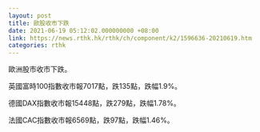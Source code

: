 ```yaml
---
layout: post
title: 歐股收市下跌
date: 2021-06-19 05:12:02.000000000 +08:00
link: https://news.rthk.hk/rthk/ch/component/k2/1596636-20210619.htm
categories: rthk
---
```


歐洲股市收市下跌。

英國富時100指數收市報7017點，跌135點，跌幅1.9%。

德國DAX指數收市報15448點，跌279點，跌幅1.78%。

法國CAC指數收市報6569點，跌97點，跌幅1.46%。
